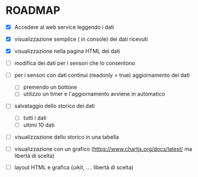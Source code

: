 # ROADMAP

  - [x] Accedere al web service leggendo i dati
  - [x] visualizzazione semplice ( in console) dei dati ricevuti
  - [x] visualizzazione nella pagina HTML dei dati
  - [ ] modifica dei dati per i sensori che lo consentono
  - [ ] per i sensori con dati continui (readonly = true) aggiornamento dei dati
    - [ ] premendo un bottone
    - [ ] utilizzo un timer e l'aggiornamento avviene in automatico
  - [ ] salvataggio dello storico dei dati 
    -[ ] tutti i dati
    -[ ] ultimi 10 dati
  - [ ] visualizzazione dello storico in una tabella  
  - [ ] visualizzazione con un grafico (https://www.chartjs.org/docs/latest/ ma libertà  di scelta)
  - [ ] layout HTML e grafica (uikit, .... libertà di scelta)
   
